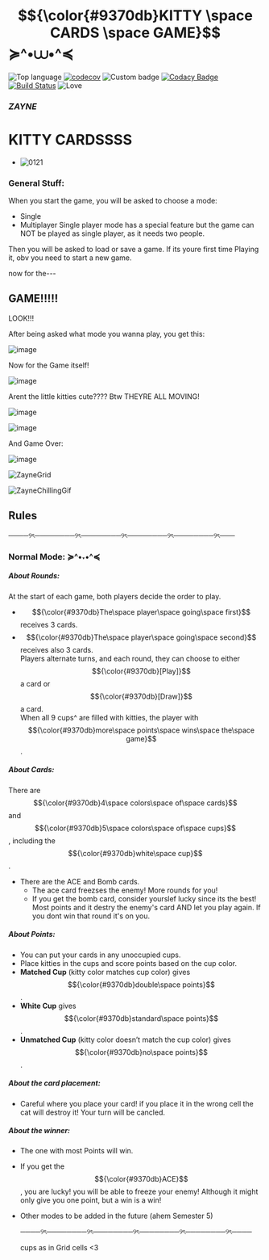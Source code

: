  # $${\color{#9370db}KITTY \space CARDS \space GAME}$$ ≽^•⩊•^≼

![Top language](https://img.shields.io/github/languages/top/ShahdLala66/SE_Kitty_Card)
[![codecov](https://codecov.io/gh/ShahdLala66/WA_Kitty_Card/branch/main/graph/badge.svg?token=0EYG0FGD7H)](https://codecov.io/gh/ShahdLala66/WA_Kitty_Card)
![Custom badge](https://img.shields.io/badge/With_Zayne-420-purple)
[![Codacy Badge](https://app.codacy.com/project/badge/Grade/8067b3954490468f9db6ae49c9254232)](https://app.codacy.com/gh/ShahdLala66/SE_Kitty_Card/dashboard?utm_source=gh&utm_medium=referral&utm_content=&utm_campaign=Badge_grade)
[![Build Status](https://app.travis-ci.com/ShahdLala66/WA_Kitty_Card.svg?token=HH1pij9kc7Ve4oqguSMe&branch=main)](https://app.travis-ci.com/ShahdLala66/WA_Kitty_Card)
![Love](https://img.shields.io/badge/Made%20with-%E2%9D%A4-red)
### *ZAYNE*  


# KITTY CARDSSSS

- ![0121](https://github.com/user-attachments/assets/5f9f56ff-1db6-4243-bf02-c1d24b07b3e9)


### General Stuff: 

When you start the game, you will be asked to choose a mode:
- Single
- Multiplayer
  Single player mode has a special feature but the game can NOT be played as single player, as it needs two people.
  
Then you will be asked to load or save a game. 
If its youre first time Playing it, obv you need to start a new game. 

now for the---

## GAME!!!!!

LOOK!!! 


After being asked what mode you wanna play, you get this: 



![image](https://github.com/user-attachments/assets/d9a47570-83dd-42af-a7e9-470f9e398ab5)


Now for the Game itself! 

![image](https://github.com/user-attachments/assets/9f592665-8085-4664-b3d9-3281d1907bdd)

Arent the little kitties cute????
Btw THEYRE ALL MOVING!

![image](https://github.com/user-attachments/assets/4789d1dd-f420-4a28-9237-1f270d346c70)


![image](https://github.com/user-attachments/assets/f4761088-5c92-4b2a-ad1b-d7495532a261)


And Game Over:

![image](https://github.com/user-attachments/assets/90c78aaa-d0af-455b-a8ae-c2bf2257085d)



![ZayneGrid](https://github.com/user-attachments/assets/0dabce1d-05ac-43b2-9b42-0b0db84bbe00)


![ZayneChillingGif](https://github.com/user-attachments/assets/efecb4e8-2e53-4586-8bd7-b79ecacc3ab6)






## **Rules**                                                  
────୨ৎ────────୨ৎ────────୨ৎ────────୨ৎ────────୨ৎ───


### **Normal Mode: ≽^•˕•^≼**

##### **About Rounds:**
At the start of each game, both players decide the order to play.  
- $${\color{#9370db}The\space player\space going\space first}$$ receives 3 cards.  
- $${\color{#9370db}The\space player\space going\space second}$$ receives also 3 cards.  
Players alternate turns, and each round, they can choose to either $${\color{#9370db}[Play]}$$ a card or $${\color{#9370db}[Draw]}$$ a card.  
When all 9 cups^ are filled with kitties, the player with $${\color{#9370db}more\space points\space wins\space the\space game}$$.

##### **About Cards:**
There are $${\color{#9370db}4\space colors\space of\space cards}$$ and $${\color{#9370db}5\space colors\space of\space cups}$$, including the $${\color{#9370db}white\space cup}$$.
- There are the ACE and Bomb cards.
  - The ace card freezses the enemy! More rounds for you!
  - If you get the bomb card, consider yourslef lucky since its the best!
  Most points and it destry the enemy's card AND let you play again. If you dont win that round it's on you.
  

##### **About Points:**
- You can put your cards in any unoccupied cups.  
- Place kitties in the cups and score points based on the cup color.
- **Matched Cup** (kitty color matches cup color) gives $${\color{#9370db}double\space points}$$.  
- **White Cup** gives $${\color{#9370db}standard\space points}$$.  
- **Unmatched Cup** (kitty color doesn’t match the cup color) gives $${\color{#9370db}no\space points}$$.

##### **About the card placement:**
- Careful where you place your card! if you place it in the wrong cell the cat will destroy it! Your turn will be cancled.
  
##### **About the winner:**
- The one with most Points will win.
- If you get the $${\color{#9370db}ACE}$$, you are lucky! you will be able to freeze your enemy! Although it might only give you one point, but a win is a win! 


- Other modes to be added in the future (ahem Semester 5)





  ────୨ৎ────────୨ৎ────────୨ৎ────────୨ৎ────────୨ৎ────


  cups as in Grid cells <3 
